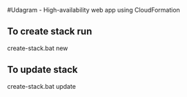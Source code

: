 #Udagram - High-availability web app using CloudFormation

## To create stack run
create-stack.bat new

## To update stack 
create-stack.bat update
